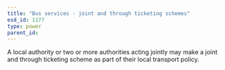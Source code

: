 ```yaml
---
title: "Bus services - joint and through ticketing schemes"
esd_id: 1177
type: power
parent_id:  
---
```


A local authority or two or more authorities acting jointly may make a joint and through ticketing scheme as part of their local transport policy.

